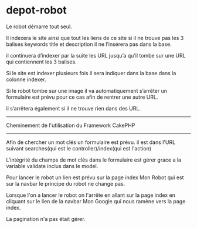 depot-robot
===========


Le robot démarre tout seul.

Il indexera le site ainsi que tout les liens de ce site si il ne trouve pas les 3 balises keywords title et description il ne l’insérera pas dans la base.

il continuera d’indexer par la suite les URL jusqu’a qu’il tombe sur une URL qui contiennent les 3 balises.

Si le site est indexer plusieurs fois il sera indiquer dans la base dans la colonne indexer.

Si le robot tombe sur une image il va automatiquement s’arrêter un formulaire est prévu pour ce cas afin de rentrer une autre URL.

il s’arrêtera également si il ne trouve rien dans des URL.

__________________________________________

Cheminement de l'utilisation du Framework CakePHP
__________________________________________


Afin de chercher un mot clés un formulaire est prévu. il est dans l'URL suivant searches(qui est le controller)/index(qui est l'action)

L'intégrité du champs de mot clés dans le formulaire est gérer grace a la variable validate inclus dans le model. 

Pour lancer le robot un lien est prévu sur la page index Mon Robot qui est sur la navbar
le principe du robot ne change pas. 

Lorsque l'on a lancer le robot on l'arrête en allant sur la page index en cliquant sur le lien de la navbar Mon Google qui nous ramène vers la page index.

La pagination n'a pas était gérer.